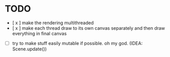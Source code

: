 # TODO
- [ x ] make the rendering multithreaded
- [ x ] make each thread draw to its own canvas separately and then draw everything in final canvas
- [ ] try to make stuff easily mutable if possible. oh my god. (IDEA: Scene.update())